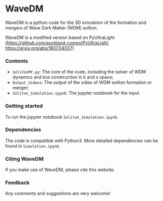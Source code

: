 # WaveDM


WaveDM is a python code for the 3D simulation of the formation and mergers of Wave Dark Matter (WDM) soliton.

WaveDM is a modified version based on PyUltraLight (https://github.com/auckland-cosmo/PyUltraLight; https://arxiv.org/abs/1807.04037).

### Contents
- `SolitonMY.py`: The core of the code, including the solver of WDM dynamics and box construction in k and x space;
- `Output_Videos`: The output of the video of WDM soliton formation or merger;
- `Soliton_Simulation.ipynb`: The jupyter notebook for the input.

### Getting started
To run the jupyter notebook `Soliton_Simulation.ipynb`.

### Dependencies
The code is compatible with Python3. More detailed dependencies can be found in `Simulation.ipynb`.

### Citing WaveDM
If you make use of WaveDM, please cite this website.

### Feedback
Any comments and suggestions are very welcome!
